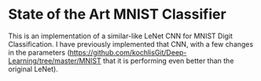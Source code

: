 # State of the Art MNIST Classifier

This is an implementation of a similar-like LeNet CNN for MNIST Digit Classification. I have previously implemented that CNN, with a few changes in the parameters (https://github.com/kochlisGit/Deep-Learning/tree/master/MNIST
that it is performing even better than the original LeNet).
